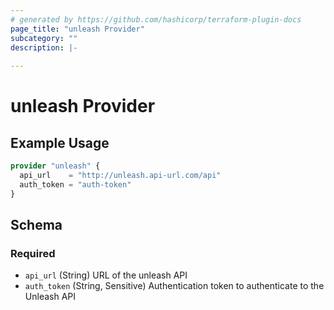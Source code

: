 ```yaml
---
# generated by https://github.com/hashicorp/terraform-plugin-docs
page_title: "unleash Provider"
subcategory: ""
description: |-
  
---
```


# unleash Provider



## Example Usage

```terraform
provider "unleash" {
  api_url    = "http://unleash.api-url.com/api"
  auth_token = "auth-token"
}
```

<!-- schema generated by tfplugindocs -->
## Schema

### Required

- `api_url` (String) URL of the unleash API
- `auth_token` (String, Sensitive) Authentication token to authenticate to the Unleash API
